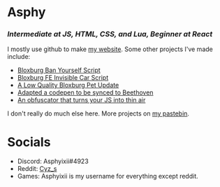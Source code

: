 # **Asphy**
### *Intermediate at JS, HTML, CSS, and Lua, Beginner at React*

I mostly use github to make [my website](https://asphy.dev).
Some other projects I've made include:
* [Bloxburg Ban Yourself Script](https://pastebin.com/2Ta1wPuj)
* [Bloxburg FE Invisible Car Script](https://pastebin.com/xnCs2B5B)
* [A Low Quality Bloxburg Pet Update](https://pastebin.com/quz5eer4)
* [Adapted a codepen to be synced to Beethoven](https://asphy.dev/onlyparticles)
* [An obfuscator that turns your JS into thin air](https://asphy.dev/generator)

I don't really do much else here. More projects on [my pastebin](https://pastebin.com/u/asphyixii).

# **Socials**
* Discord: Asphyixii#4923
* Reddit: [Cyz_s](https://reddit.com/u/cyz_s)
* Games: Asphyixii is my username for everything except reddit.
